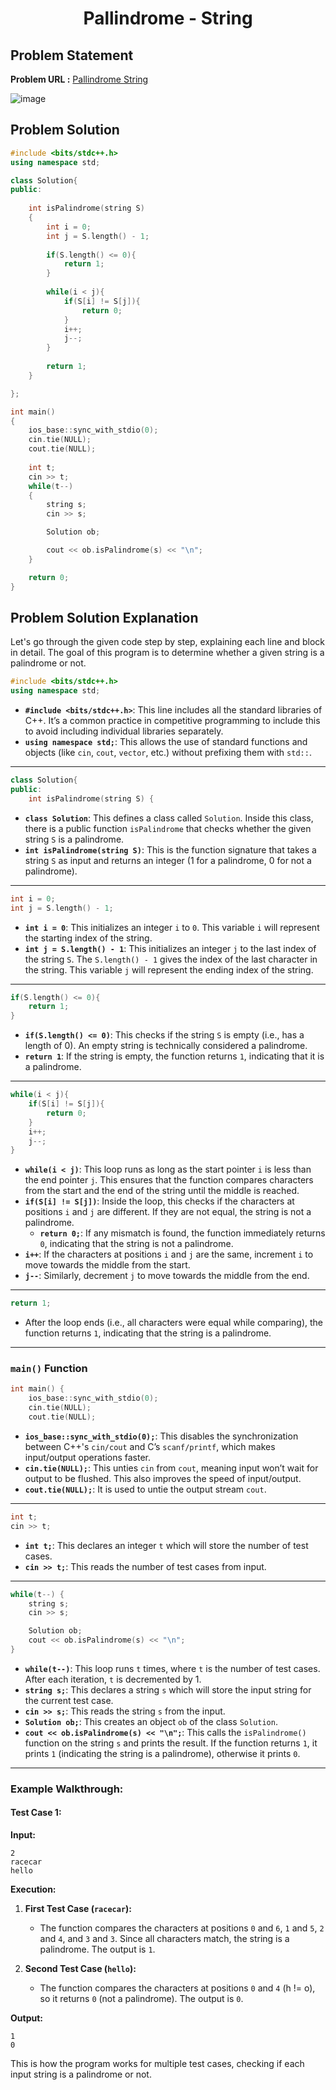 <h1 align='center'>Pallindrome - String</h1>

## Problem Statement

**Problem URL :** [Pallindrome String](https://www.geeksforgeeks.org/problems/palindrome-string0817/1)

![image](https://github.com/user-attachments/assets/20156b1a-751b-42a7-980f-333bced9804a)

## Problem Solution
```cpp
#include <bits/stdc++.h>
using namespace std;

class Solution{
public:	
	
	int isPalindrome(string S)
	{
	    int i = 0;
	    int j = S.length() - 1;
	    
	    if(S.length() <= 0){
	        return 1;
	    }
	    
	    while(i < j){
	        if(S[i] != S[j]){
	            return 0;
	        }
	        i++;
	        j--;
	    }
	    
	    return 1;
	}

};

int main() 
{
   	ios_base::sync_with_stdio(0);
    cin.tie(NULL);
    cout.tie(NULL);
   
   	int t;
   	cin >> t;
   	while(t--)
   	{
   		string s;
   		cin >> s;

   	    Solution ob;

   		cout << ob.isPalindrome(s) << "\n";
   	}

    return 0;
}
```

## Problem Solution Explanation
Let's go through the given code step by step, explaining each line and block in detail. The goal of this program is to determine whether a given string is a palindrome or not.

```cpp
#include <bits/stdc++.h>
using namespace std;
```
- **`#include <bits/stdc++.h>`**: This line includes all the standard libraries of C++. It’s a common practice in competitive programming to include this to avoid including individual libraries separately.
- **`using namespace std;`**: This allows the use of standard functions and objects (like `cin`, `cout`, `vector`, etc.) without prefixing them with `std::`.

---

```cpp
class Solution{
public:
	int isPalindrome(string S) {
```
- **`class Solution`**: This defines a class called `Solution`. Inside this class, there is a public function `isPalindrome` that checks whether the given string `S` is a palindrome.
- **`int isPalindrome(string S)`**: This is the function signature that takes a string `S` as input and returns an integer (1 for a palindrome, 0 for not a palindrome).

---

```cpp
int i = 0;
int j = S.length() - 1;
```
- **`int i = 0`**: This initializes an integer `i` to `0`. This variable `i` will represent the starting index of the string.
- **`int j = S.length() - 1`**: This initializes an integer `j` to the last index of the string `S`. The `S.length() - 1` gives the index of the last character in the string. This variable `j` will represent the ending index of the string.

---

```cpp
if(S.length() <= 0){
    return 1;
}
```
- **`if(S.length() <= 0)`**: This checks if the string `S` is empty (i.e., has a length of 0). An empty string is technically considered a palindrome.
- **`return 1`**: If the string is empty, the function returns `1`, indicating that it is a palindrome.

---

```cpp
while(i < j){
    if(S[i] != S[j]){
        return 0;
    }
    i++;
    j--;
}
```
- **`while(i < j)`**: This loop runs as long as the start pointer `i` is less than the end pointer `j`. This ensures that the function compares characters from the start and the end of the string until the middle is reached.
- **`if(S[i] != S[j])`**: Inside the loop, this checks if the characters at positions `i` and `j` are different. If they are not equal, the string is not a palindrome.
    - **`return 0;`**: If any mismatch is found, the function immediately returns `0`, indicating that the string is not a palindrome.
- **`i++`**: If the characters at positions `i` and `j` are the same, increment `i` to move towards the middle from the start.
- **`j--`**: Similarly, decrement `j` to move towards the middle from the end.

---

```cpp
return 1;
```
- After the loop ends (i.e., all characters were equal while comparing), the function returns `1`, indicating that the string is a palindrome.

---

### `main()` Function

```cpp
int main() {
    ios_base::sync_with_stdio(0);
    cin.tie(NULL);
    cout.tie(NULL);
```
- **`ios_base::sync_with_stdio(0);`**: This disables the synchronization between C++'s `cin/cout` and C’s `scanf/printf`, which makes input/output operations faster.
- **`cin.tie(NULL);`**: This unties `cin` from `cout`, meaning input won’t wait for output to be flushed. This also improves the speed of input/output.
- **`cout.tie(NULL);`**: It is used to untie the output stream `cout`.

---

```cpp
int t;
cin >> t;
```
- **`int t;`**: This declares an integer `t` which will store the number of test cases.
- **`cin >> t;`**: This reads the number of test cases from input.

---

```cpp
while(t--) {
    string s;
    cin >> s;

    Solution ob;
    cout << ob.isPalindrome(s) << "\n";
}
```
- **`while(t--)`**: This loop runs `t` times, where `t` is the number of test cases. After each iteration, `t` is decremented by 1.
- **`string s;`**: This declares a string `s` which will store the input string for the current test case.
- **`cin >> s;`**: This reads the string `s` from the input.
- **`Solution ob;`**: This creates an object `ob` of the class `Solution`.
- **`cout << ob.isPalindrome(s) << "\n";`**: This calls the `isPalindrome()` function on the string `s` and prints the result. If the function returns `1`, it prints `1` (indicating the string is a palindrome), otherwise it prints `0`.

---

### Example Walkthrough:

#### Test Case 1:
**Input:**
```
2
racecar
hello
```

**Execution:**
1. **First Test Case (`racecar`):**
   - The function compares the characters at positions `0` and `6`, `1` and `5`, `2` and `4`, and `3` and `3`. Since all characters match, the string is a palindrome. The output is `1`.
   
2. **Second Test Case (`hello`):**
   - The function compares the characters at positions `0` and `4` (h != o), so it returns `0` (not a palindrome). The output is `0`.

**Output:**
```
1
0
```

This is how the program works for multiple test cases, checking if each input string is a palindrome or not.
